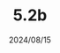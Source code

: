 ---
layout: gold_efficiency

title: 5.2b
date: 2024/08/15
description: Wild Rift Gold Efficiency of 5.2b hotfix (1 buffed)
image: /assets/favicon512x512.png

permalink: /5.2b/
redirect_from: /

data:
    refer_url: https://wildrift.leagueoflegends.com/en-us/news/game-updates/wild-rift-patch-notes-5-2b/
    refer_text: 5.2b
    items: items_5_2b
    stats: stats_5_2b

patch_note:
    statuses:
        buffed: "INFINITY EDGE"
        adjusted: ""
        nerfed: ""
        new: ""
    excludes: ""
    compare:
        statuses: "buffed,adjusted,nerfed"
        items: items_5_2a
        stats: stats_5_2a
        item_prefix: 5.2a
---